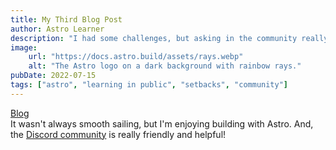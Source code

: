 ```yaml
---
title: My Third Blog Post
author: Astro Learner
description: "I had some challenges, but asking in the community really helped!"
image:
    url: "https://docs.astro.build/assets/rays.webp"
    alt: "The Astro logo on a dark background with rainbow rays."
pubDate: 2022-07-15
tags: ["astro", "learning in public", "setbacks", "community"]
---
```

<a href="/blog/">Blog</a><br/>
It wasn't always smooth sailing, but I'm enjoying building with Astro. And, the [Discord community](https://astro.build/chat) is really friendly and helpful!